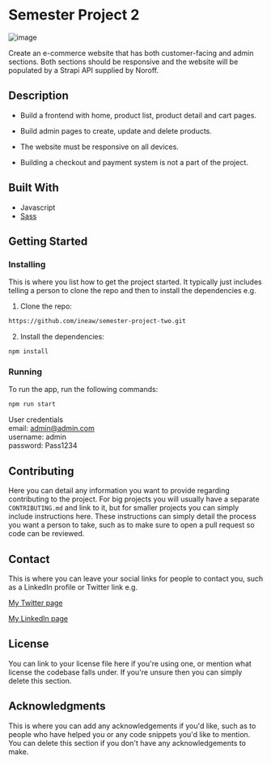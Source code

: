 # Semester Project 2

![image](https://user-images.githubusercontent.com/52622303/164316813-4b12d99f-aeb7-4069-85cf-e72b3a50ac99.png)

Create an e-commerce website that has both customer-facing and admin sections. 
Both sections should be responsive and the website will be populated by a Strapi API supplied by Noroff.

## Description


- Build a frontend with home, product list, product detail and cart pages.

- Build admin pages to create, update and delete products.

- The website must be responsive on all devices.

- Building a checkout and payment system is not a part of the project.


## Built With


- Javascript
- [Sass](https://sass-lang.com/)

## Getting Started

### Installing

This is where you list how to get the project started. It typically just includes telling a person to clone the repo and then to install the dependencies e.g.

1. Clone the repo:

```bash
https://github.com/ineaw/semester-project-two.git
```

2. Install the dependencies:

```
npm install
```

### Running


To run the app, run the following commands:

```bash
npm run start
```

User credentials<br/>
email: admin@admin.com<br/>
username: admin<br/>
password: Pass1234

## Contributing

Here you can detail any information you want to provide regarding contributing to the project. For big projects you will usually have a separate `CONTRIBUTING.md` and link to it, but for smaller projects you can simply include instructions here. These instructions can simply detail the process you want a person to take, such as to make sure to open a pull request so code can be reviewed.

## Contact

This is where you can leave your social links for people to contact you, such as a LinkedIn profile or Twitter link e.g.

[My Twitter page](www.twitter.com)

[My LinkedIn page](www.linkedin.com)

## License

You can link to your license file here if you're using one, or mention what license the codebase falls under. If you're unsure then you can simply delete this section.

## Acknowledgments

This is where you can add any acknowledgements if you'd like, such as to people who have helped you or any code snippets you'd like to mention. You can delete this section if you don't have any acknowledgements to make.

